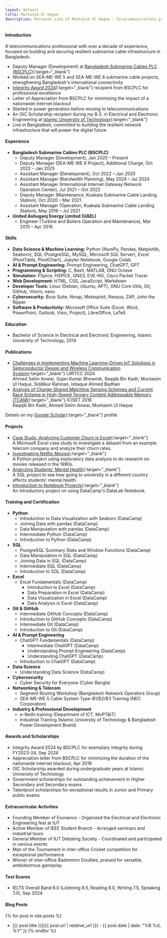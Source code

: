 ```yaml
---
layout: default
title: Muntasim Ul Haque
description: Personal site of Muntasim Ul Haque - Telecommunications professional specializing in submarine cable infrastructure
---
```

#### Introduction

A telecommunications professional with over a decade of experience, focused on building and securing resilient submarine cable infrastructure in Bangladesh. 

* Deputy Manager (Development) at [Bangladesh Submarine Cables PLC (BSCPLC)](https://bsccl.com.bd/){:target="_blank"}
* Worked on SEA-ME-WE 5 and SEA-ME-WE 6 submarine cable projects, strengthening Bangladesh's international connectivity
* [Integrity Award 2024](https://www.linkedin.com/posts/muntasimulhaque_i-am-honored-to-have-received-the-integrity-activity-7246364149318856704-aKEW){:target="_blank"} recipient from BSCPLC for professional excellence
* Letter of Appreciation from BSCPLC for minimizing the impact of a nationwide internet blackout
* Started in power generation before moving to telecommunications
* An OIC Scholarship recipient during my B.S. in Electrical and Electronic Engineering at [Islamic University of Technology](https://www.iutoic-dhaka.edu/){:target="_blank"}
* Live in Bangladesh, committed to building the resilient network infrastructure that will power the digital future

#### Experience

* **Bangladesh Submarine Cables PLC (BSCPLC)**
    * Deputy Manager (Development), Jan 2025 – Present
    * Deputy Manager (SEA-ME-WE 6 Project), Additional Charge, Oct 2022 – Jan 2025
    * Assistant Manager (Development), Oct 2022 – Jan 2025
    * Assistant Manager (Bandwidth Planning), May 2024 – Jul 2024
    * Assistant Manager (International Internet Gateway Network Operation Center), Jul 2021 – Oct 2022
    * Deputy Manager (Maintenance, Kuakata Submarine Cable Landing Station), Oct 2020 – Mar 2021
    * Assistant Manager (Operation, Kuakata Submarine Cable Landing Station), May 2016 – Jul 2021
* **United Ashuganj Energy Limited (UAEL)**
    * Engineer (Turbine and Boilers Operation and Maintenance), Mar 2015 – Apr 2016  

#### Skills

* **Data Science & Machine Learning:** Python (NumPy, Pandas, Matplotlib, Seaborn), SQL (PostgreSQL, MySQL, Microsoft SQL Server), Excel (PivotTable, PivotChart), Jupyter Notebook, Google Colab
* **AI & Prompt Engineering:** Prompt Engineering, ChatGPT, GPT
* **Programming & Scripting:** C, Bash, MATLAB, GNU Octave
* **Simulation:** PSpice, HSPICE, GNS3, EVE-NG, Cisco Packet Tracer
* **Web Development:** HTML, CSS, JavaScript, Markdown
* **Developer Tools:** Linux (Debian, Ubuntu, APT), GNU Core Utils, Git, GitHub, Vim/vi, nano
* **Cybersecurity:** Burp Suite, Nmap, Metasploit, Nessus, ZAP, John the Ripper
* **Software & Productivity:** Microsoft Office Suite (Excel, Word, PowerPoint, Outlook, Visio, Project), LibreOffice, LaTeX  

#### Education

* Bachelor of Science in Electrical and Electronic Engineering, Islamic University of Technology, 2014  

#### Publications

* [Challenges in Implementing Machine Learning-Driven IoT Solutions in Semiconductor Design and Wireless Communication System](https://ijritcc.org/index.php/ijritcc/article/view/11127){:target="_blank"} IJIRTCC 2024  
    Ahmed Selim Anwar, Sujan Kumar Bhowmik, Raqqib Bin Kadir, Muntasim Ul Haque, Siddikur Rahman, Istiaque Ahmed Badhan
* [Analysis of Charge-Shared Matchline Sensing Schemes and Current Race Scheme in High-Speed Ternary Content Addressable Memory (TCAM)](https://doi.org/10.1109/ICISET.2016.7856490){:target="_blank"} ICISET 2016  
    Raqqib Bin Kadir, Ahmed Selim Anwar, Muntasim Ul Haque

Details on my [Google Scholar](https://scholar.google.com/citations?user=XO3Zz1EAAAAJ&hl=en){:target="_blank"} profile  

#### Projects

* [Case Study: Analyzing Customer Churn in Excel](https://www.datacamp.com/completed/statement-of-accomplishment/course/756cc91ad2964ef3f0322deff18f219654b2acb8){:target="_blank"}  
    A Microsoft Excel case study to investigate a dataset from an example telecom company and analyze their churn rates.
* [Investigating Netflix Movies](https://github.com/muntasimulhaque/Investigating-Netflix-Movies){:target="_blank"}  
    A Python project using exploratory data analysis to do research on movies released in the 1990s.
* [Analyzing Students' Mental Health](https://github.com/muntasimulhaque/Analyzing-Students-Mental-Health){:target="_blank"}  
    A SQL project to see how going to university in a different country affects students' mental health.
* [Introduction to Notebook Projects](https://github.com/muntasimulhaque/Introduction-to-Notebook-Projects){:target="_blank"}  
    An introductory project on using DataCamp's DataLab Notebook.

#### Training and Certification

* **Python**
    * Introduction to Data Visualization with Seaborn (DataCamp)
    * Joining Data with pandas (DataCamp)
    * Data Manipulation with pandas (DataCamp)
    * Intermediate Python (DataCamp)
    * Introduction to Python (DataCamp)
* **SQL**
    * PostgreSQL Summary Stats and Window Functions (DataCamp)
    * Data Manipulation in SQL (DataCamp)
    * Joining Data in SQL (DataCamp)
    * Intermediate SQL (DataCamp)
    * Introduction to SQL (DataCamp)
* **Excel**
    * Excel Fundamentals (DataCamp)
        * Introduction to Excel (DataCamp)
        * Data Preparation in Excel (DataCamp)
        * Data Visualization in Excel (DataCamp)
        * Data Analysis in Excel (DataCamp)
* **Git & GitHub**
    * Intermediate GitHub Concepts (DataCamp)
    * Introduction to GitHub Concepts (DataCamp)
    * Intermediate Git (DataCamp)
    * Introduction to Git (DataCamp)
* **AI & Prompt Engineering**
    * ChatGPT Fundamentals (DataCamp)
        * Intermediate ChatGPT (DataCamp)
        * Understanding Prompt Engineering (DataCamp)
        * Understanding ChatGPT (DataCamp)
    * Introduction to ChatGPT (DataCamp)
* **Data Science**
    * Understanding Data Science (DataCamp)
* **Cybersecurity**
    * Cyber Security for Everyone (Cyber Bangla)
* **Networking & Telecom**
    * Segment Routing Workshop (Bangladesh Network Operators Group)
    * SEA-ME-WE 5 Cable System Type-B1/B2/B3 Training (NEC Corporation)
* **Industry & Professional Development**
    * e-Nothi training (Department of ICT, MoPT&IT)
    * Industrial Training (Islamic University of Technology & Bangladesh Power Development Board)

#### Awards and Scholarships

* Integrity Award 2024 by BSCPLC for exemplary integrity during FY2023-24, Sep 2024
* Appreciation letter from BSCPLC for minimizing the duration of the nationwide internet blackout, Apr 2018
* OIC Scholarship awarded during undergraduate years at Islamic University of Technology
* Government scholarships for outstanding achievement in Higher Secondary and Secondary exams
* Talentpool scholarships for exceptional results in Junior and Primary public exams

#### Extracurricular Activities

* Founding Member of Esonance - Organized the Electrical and Electronic Engineering fest at IUT
* Active Member of IEEE Student Branch - Arranged seminars and industrial tours
* General Member of IUT Debating Society - Coordinated and participated in various events
* Man of the Tournament in inter-office Cricket competition for exceptional performance
* Winner of inter-office Badminton Doubles, praised for versatile, ambidextrous gameplay

#### Test Scores

* IELTS Overall Band 8.0 (Listening 8.5, Reading 8.0, Writing 7.5, Speaking 7.0), Sep 2024

<h4 id="blog-posts">Blog Posts</h4>

{% for post in site.posts %}
* [{{ post.title }}]({{ post.url | relative_url }}) - {{ post.date | date: "%B %d, %Y" }}
{% endfor %}